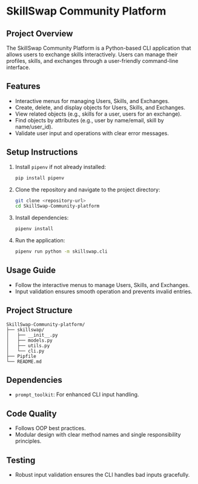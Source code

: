 # SkillSwap Community Platform

## Project Overview
The SkillSwap Community Platform is a Python-based CLI application that allows users to exchange skills interactively. Users can manage their profiles, skills, and exchanges through a user-friendly command-line interface.

## Features
- Interactive menus for managing Users, Skills, and Exchanges.
- Create, delete, and display objects for Users, Skills, and Exchanges.
- View related objects (e.g., skills for a user, users for an exchange).
- Find objects by attributes (e.g., user by name/email, skill by name/user_id).
- Validate user input and operations with clear error messages.

## Setup Instructions
1. Install `pipenv` if not already installed:
   ```bash
   pip install pipenv
   ```
2. Clone the repository and navigate to the project directory:
   ```bash
   git clone <repository-url>
   cd SkillSwap-Community-platform
   ```
3. Install dependencies:
   ```bash
   pipenv install
   ```
4. Run the application:
   ```bash
   pipenv run python -m skillswap.cli
   ```

## Usage Guide
- Follow the interactive menus to manage Users, Skills, and Exchanges.
- Input validation ensures smooth operation and prevents invalid entries.

## Project Structure
```
SkillSwap-Community-platform/
├── skillswap/
│   ├── __init__.py
│   ├── models.py
│   ├── utils.py
│   └── cli.py
├── Pipfile
└── README.md
```

## Dependencies
- `prompt_toolkit`: For enhanced CLI input handling.

## Code Quality
- Follows OOP best practices.
- Modular design with clear method names and single responsibility principles.

## Testing
- Robust input validation ensures the CLI handles bad inputs gracefully.